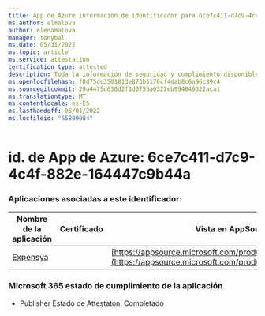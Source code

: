 ```yaml
---
title: App de Azure información de identificador para 6ce7c411-d7c9-4c4f-882e-164447c9b44a
ms.author: elmalova
author: elenamalova
manager: tonybal
ms.date: 05/31/2022
ms.topic: article
ms.service: attestation
certification_type: attested
description: Toda la información de seguridad y cumplimiento disponible para 6ce7c411-d7c9-4c4f-882e-164447c9b44a.
ms.openlocfilehash: f8d75dc3501813e873b3176cf4dab8c6a96c89c4
ms.sourcegitcommit: 29a4475d630d2f1d0755a6322eb994646322aca1
ms.translationtype: MT
ms.contentlocale: es-ES
ms.lasthandoff: 06/01/2022
ms.locfileid: "65809984"
---
```

# <a name="azure-app-id-6ce7c411-d7c9-4c4f-882e-164447c9b44a"></a>id. de App de Azure: 6ce7c411-d7c9-4c4f-882e-164447c9b44a


### <a name="apps-associated-with-this-id"></a>Aplicaciones asociadas a este identificador:
| **Nombre de la aplicación** | **Certificado** | **Vista en AppSource** |
|--------------|---------------|-----------------------|
| [Expensya](../forward/WA200003924.md) |  | [https://appsource.microsoft.com/product/office/WA200003924](https://appsource.microsoft.com/product/office/WA200003924) |

### <a name="microsoft-365-app-compliance-status"></a>Microsoft 365 estado de cumplimiento de la aplicación
- Publisher Estado de Attestaton: Completado

